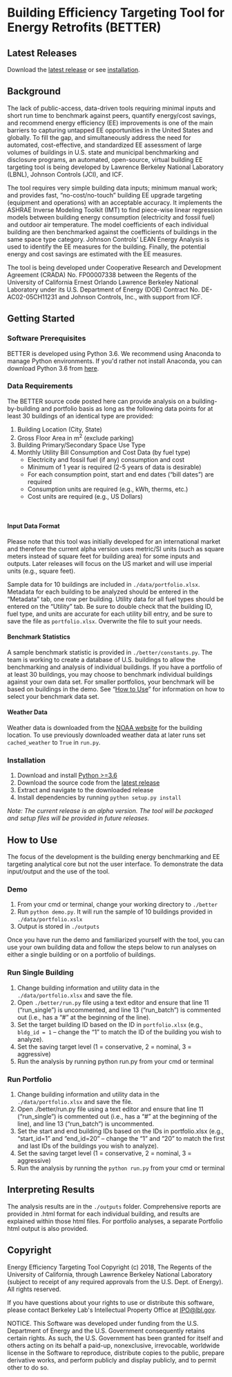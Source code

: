 # Building Efficiency Targeting Tool for Energy Retrofits (BETTER)

## Latest Releases
Download the [latest release](https://github.com/LBNL-JCI-ICF/better/releases/) or see [installation](#installation).

## Background
The lack of public-access, data-driven tools requiring minimal inputs and short run time to benchmark against peers, quantify energy/cost savings, and recommend energy efficiency (EE) improvements is one of the main barriers to capturing untapped EE opportunities in the United States and globally. To fill the gap, and simultaneously address the need for automated, cost-effective, and standardized EE assessment of large volumes of buildings in U.S. state and municipal benchmarking and disclosure programs, an automated, open-source, virtual building EE targeting tool is being developed by Lawrence Berkeley National Laboratory (LBNL), Johnson Controls (JCI), and ICF.

The tool requires very simple building data inputs; minimum manual work; and provides fast, “no-cost/no-touch” building EE upgrade targeting (equipment and operations) with an acceptable accuracy. It implements the ASHRAE Inverse Modeling Toolkit (IMT) to find piece-wise linear regression models between building energy consumption (electricity and fossil fuel) and outdoor air temperature. The model coefficients of each individual building are then benchmarked against the coefficients of buildings in the same space type category. Johnson Controls’ LEAN Energy Analysis is used to identify the EE measures for the building. Finally, the potential energy and cost savings are estimated with the EE measures.

The tool is being developed under Cooperative Research and Development Agreement (CRADA) No. FP00007338 between the Regents of the University of California Ernest Orlando Lawrence Berkeley National Laboratory under its U.S. Department of Energy (DOE) Contract No. DE-AC02-05CH11231 and Johnson Controls, Inc., with support from ICF.

## Getting Started

### Software Prerequisites
BETTER is developed using Python 3.6. We recommend using Anaconda to manage Python environments. If you'd rather not install Anaconda, you can download Python 3.6 from [here](https://www.python.org/downloads/).

### Data Requirements

The BETTER source code posted here can provide analysis on a building-by-building and portfolio basis as long as the following data points for at least 30 buildings of an identical type are provided:
1. Building Location (City, State)
2. Gross Floor Area in m<sup>2</sup> (exclude parking)
3. Building Primary/Secondary Space Use Type
4. Monthly Utility Bill Consumption and Cost Data (by fuel type)<br/>
   - Electricity and fossil fuel (if any) consumption and cost<br/>
   - Minimum of 1 year is required (2-5 years of data is desirable)<br/>
   - For each consumption point, start and end dates (“bill dates”) are required<br/>
   - Consumption units are required (e.g., kWh, therms, etc.)<br/>
   - Cost units are required (e.g., US Dollars)<br/>
<br/>

#### Input Data Format
Please note that this tool was initially developed for an international market and therefore the current alpha version uses metric/SI units (such as square meters instead of square feet for building area) for some inputs and outputs. Later releases will focus on the US market and will use imperial units (e.g., square feet).

Sample data for 10 buildings are included in `./data/portfolio.xlsx`. Metadata for each building to be analyzed should be entered in the “Metadata” tab, one row per building. Utility data for all fuel types should be entered on the “Utility” tab. Be sure to double check that the building ID, fuel type, and units are accurate for each utility bill entry, and be sure to save the file as `portfolio.xlsx`. Overwrite the file to suit your needs.

#### Benchmark Statistics
A sample benchmark statistic is provided in `./better/constants.py`. The team is working to create a database of U.S. buildings to allow the benchmarking and analysis of individual buildings. If you have a portfolio of at least 30 buildings, you may choose to benchmark individual buildings against your own data set. For smaller portfolios, your benchmark will be based on buildings in the demo. See “[How to Use](#how_to_use)” for information on how to select your benchmark data set.

#### Weather Data
Weather data is downloaded from the [NOAA website](https://governmentshutdown.noaa.gov/?page=gsod.html) for the building location. To use previously downloaded weather data at later runs set `cached_weather` to `True` in `run.py`.

### Installation
1. Download and install [Python >=3.6](https://www.python.org/downloads/)
2. Download the source code from the [latest release](https://github.com/LBNL-JCI-ICF/better/releases/)
3. Extract and navigate to the downloaded release 
3. Install dependencies by running `python setup.py install`

<i>Note: The current release is an alpha version. The tool will be packaged and setup files will be provided in future releases.</i> 

## How to Use
The focus of the development is the building energy benchmarking and EE targeting analytical core but not the user interface. To demonstrate the data input/output and the use of the tool.

### Demo
1. From your cmd or terminal, change your working directory to `./better`
2. Run `python demo.py`. It will run the sample of 10 buildings provided in `./data/portfolio.xslx`
3. Output is stored in `./outputs`

Once you have run the demo and familiarized yourself with the tool, you can use your own building data and follow the steps below to run analyses on either a single building or on a portfolio of buildings.

### Run Single Building
1.	Change building information and utility data in the `./data/portfolio.xlsx` and save the file.
2.	Open `./better/run.py` file using a text editor and ensure that line 11 (“run_single”) is uncommented, and line 13 (“run_batch”) is commented out (i.e., has a “#” at the beginning of the line).
3.	Set the target building ID based on the ID in `portfolio.xlsx` (e.g., `bldg_id = 1` – change the “1” to match the ID of the building you wish to analyze).
4.	Set the saving target level (1 = conservative, 2 = nominal, 3 = aggressive) 
5.	Run the analysis by running python run.py from your cmd or terminal

### Run Portfolio
1.	Change building information and utility data in the `./data/portfolio.xlsx` and save the file.
2.	Open ./better/run.py file using a text editor and ensure that line 11 (“run_single”) is commented out (i.e., has a “#” at the beginning of the line), and line 13 (“run_batch”) is uncommented.
3.	Set the start and end building IDs based on the IDs in portfolio.xlsx (e.g., “start_id=1” and “end_id=20” – change the “1” and “20” to match the first and last IDs of the buildings you wish to analyze).
4.	Set the saving target level (1 = conservative, 2 = nominal, 3 = aggressive)
5.  Run the analysis by running the `python run.py` from your cmd or terminal

## Interpreting Results
The analysis results are in the `./outputs` folder. Comprehensive reports are provided in .html format for each individual building, and results are explained within those html files. For portfolio analyses, a separate Portfolio html output is also provided.
## Copyright

Energy Efficiency Targeting Tool Copyright (c) 2018, The Regents of the University of California, through Lawrence Berkeley National Laboratory (subject to receipt of any required approvals from the U.S. Dept. of Energy). All rights reserved.

If you have questions about your rights to use or distribute this software, please contact Berkeley Lab's Intellectual Property Office at  IPO@lbl.gov.

NOTICE.  This Software was developed under funding from the U.S. Department of Energy and the U.S. Government consequently retains certain rights. As such, the U.S. Government has been granted for itself and others acting on its behalf a paid-up, nonexclusive, irrevocable, worldwide license in the Software to reproduce, distribute copies to the public, prepare derivative works, and perform publicly and display publicly, and to permit other to do so. 
